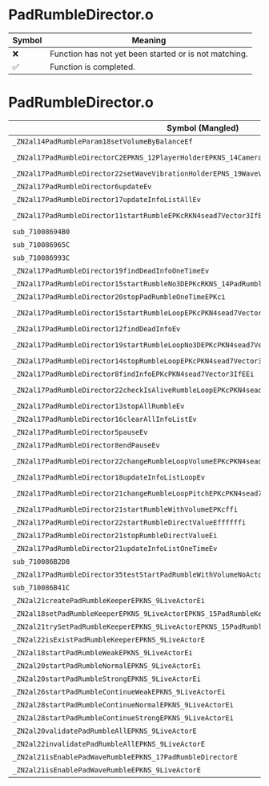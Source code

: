 # PadRumbleDirector.o
| Symbol | Meaning 
| ------------- | ------------- 
| :x: | Function has not yet been started or is not matching. 
| :white_check_mark: | Function is completed. 


# PadRumbleDirector.o
| Symbol (Mangled) | Symbol (Demangled) | Decompiled? |
| ------------- |  ------------- | ------------- |
| `_ZN2al14PadRumbleParam18setVolumeByBalanceEf` | `al::PadRumbleParam::setVolumeByBalance(float)` | :x: |
| `_ZN2al17PadRumbleDirectorC2EPKNS_12PlayerHolderEPKNS_14CameraDirectorE` | `al::PadRumbleDirector::PadRumbleDirector(al::PlayerHolder const*,al::CameraDirector const*)` | :x: |
| `_ZN2al17PadRumbleDirector22setWaveVibrationHolderEPNS_19WaveVibrationHolderE` | `al::PadRumbleDirector::setWaveVibrationHolder(al::WaveVibrationHolder *)` | :x: |
| `_ZN2al17PadRumbleDirector6updateEv` | `al::PadRumbleDirector::update(void)` | :x: |
| `_ZN2al17PadRumbleDirector17updateInfoListAllEv` | `al::PadRumbleDirector::updateInfoListAll(void)` | :x: |
| `_ZN2al17PadRumbleDirector11startRumbleEPKcRKN4sead7Vector3IfEERKNS_14PadRumbleParamEi` | `al::PadRumbleDirector::startRumble(char const*,sead::Vector3<float> const&,al::PadRumbleParam const&,int)` | :x: |
| `sub_71008694B0` | `` | :x: |
| `sub_710086965C` | `` | :x: |
| `sub_710086993C` | `` | :x: |
| `_ZN2al17PadRumbleDirector19findDeadInfoOneTimeEv` | `al::PadRumbleDirector::findDeadInfoOneTime(void)` | :x: |
| `_ZN2al17PadRumbleDirector15startRumbleNo3DEPKcRKNS_14PadRumbleParamEi` | `al::PadRumbleDirector::startRumbleNo3D(char const*,al::PadRumbleParam const&,int)` | :x: |
| `_ZN2al17PadRumbleDirector20stopPadRumbleOneTimeEPKci` | `al::PadRumbleDirector::stopPadRumbleOneTime(char const*,int)` | :x: |
| `_ZN2al17PadRumbleDirector15startRumbleLoopEPKcPKN4sead7Vector3IfEERKNS_14PadRumbleParamEi` | `al::PadRumbleDirector::startRumbleLoop(char const*,sead::Vector3<float> const*,al::PadRumbleParam const&,int)` | :x: |
| `_ZN2al17PadRumbleDirector12findDeadInfoEv` | `al::PadRumbleDirector::findDeadInfo(void)` | :x: |
| `_ZN2al17PadRumbleDirector19startRumbleLoopNo3DEPKcPKN4sead7Vector3IfEERKNS_14PadRumbleParamEi` | `al::PadRumbleDirector::startRumbleLoopNo3D(char const*,sead::Vector3<float> const*,al::PadRumbleParam const&,int)` | :x: |
| `_ZN2al17PadRumbleDirector14stopRumbleLoopEPKcPKN4sead7Vector3IfEEi` | `al::PadRumbleDirector::stopRumbleLoop(char const*,sead::Vector3<float> const*,int)` | :x: |
| `_ZN2al17PadRumbleDirector8findInfoEPKcPKN4sead7Vector3IfEEi` | `al::PadRumbleDirector::findInfo(char const*,sead::Vector3<float> const*,int)` | :x: |
| `_ZN2al17PadRumbleDirector22checkIsAliveRumbleLoopEPKcPKN4sead7Vector3IfEEi` | `al::PadRumbleDirector::checkIsAliveRumbleLoop(char const*,sead::Vector3<float> const*,int)` | :x: |
| `_ZN2al17PadRumbleDirector13stopAllRumbleEv` | `al::PadRumbleDirector::stopAllRumble(void)` | :x: |
| `_ZN2al17PadRumbleDirector16clearAllInfoListEv` | `al::PadRumbleDirector::clearAllInfoList(void)` | :x: |
| `_ZN2al17PadRumbleDirector5pauseEv` | `al::PadRumbleDirector::pause(void)` | :x: |
| `_ZN2al17PadRumbleDirector8endPauseEv` | `al::PadRumbleDirector::endPause(void)` | :x: |
| `_ZN2al17PadRumbleDirector22changeRumbleLoopVolumeEPKcPKN4sead7Vector3IfEEffi` | `al::PadRumbleDirector::changeRumbleLoopVolume(char const*,sead::Vector3<float> const*,float,float,int)` | :x: |
| `_ZN2al17PadRumbleDirector18updateInfoListLoopEv` | `al::PadRumbleDirector::updateInfoListLoop(void)` | :x: |
| `_ZN2al17PadRumbleDirector21changeRumbleLoopPitchEPKcPKN4sead7Vector3IfEEffi` | `al::PadRumbleDirector::changeRumbleLoopPitch(char const*,sead::Vector3<float> const*,float,float,int)` | :x: |
| `_ZN2al17PadRumbleDirector21startRumbleWithVolumeEPKcffi` | `al::PadRumbleDirector::startRumbleWithVolume(char const*,float,float,int)` | :x: |
| `_ZN2al17PadRumbleDirector22startRumbleDirectValueEffffffi` | `al::PadRumbleDirector::startRumbleDirectValue(float,float,float,float,float,float,int)` | :x: |
| `_ZN2al17PadRumbleDirector21stopRumbleDirectValueEi` | `al::PadRumbleDirector::stopRumbleDirectValue(int)` | :x: |
| `_ZN2al17PadRumbleDirector21updateInfoListOneTimeEv` | `al::PadRumbleDirector::updateInfoListOneTime(void)` | :x: |
| `sub_710086B2D8` | `` | :x: |
| `_ZN2al17PadRumbleDirector35testStartPadRumbleWithVolumeNoActorEPKcff` | `al::PadRumbleDirector::testStartPadRumbleWithVolumeNoActor(char const*,float,float)` | :x: |
| `sub_710086B41C` | `` | :x: |
| `_ZN2al21createPadRumbleKeeperEPKNS_9LiveActorEi` | `al::createPadRumbleKeeper(al::LiveActor const*,int)` | :x: |
| `_ZN2al18setPadRumbleKeeperEPKNS_9LiveActorEPKNS_15PadRumbleKeeperE` | `al::setPadRumbleKeeper(al::LiveActor const*,al::PadRumbleKeeper const*)` | :x: |
| `_ZN2al21trySetPadRumbleKeeperEPKNS_9LiveActorEPKNS_15PadRumbleKeeperE` | `al::trySetPadRumbleKeeper(al::LiveActor const*,al::PadRumbleKeeper const*)` | :x: |
| `_ZN2al22isExistPadRumbleKeeperEPKNS_9LiveActorE` | `al::isExistPadRumbleKeeper(al::LiveActor const*)` | :x: |
| `_ZN2al18startPadRumbleWeakEPKNS_9LiveActorEi` | `al::startPadRumbleWeak(al::LiveActor const*,int)` | :x: |
| `_ZN2al20startPadRumbleNormalEPKNS_9LiveActorEi` | `al::startPadRumbleNormal(al::LiveActor const*,int)` | :x: |
| `_ZN2al20startPadRumbleStrongEPKNS_9LiveActorEi` | `al::startPadRumbleStrong(al::LiveActor const*,int)` | :x: |
| `_ZN2al26startPadRumbleContinueWeakEPKNS_9LiveActorEi` | `al::startPadRumbleContinueWeak(al::LiveActor const*,int)` | :x: |
| `_ZN2al28startPadRumbleContinueNormalEPKNS_9LiveActorEi` | `al::startPadRumbleContinueNormal(al::LiveActor const*,int)` | :x: |
| `_ZN2al28startPadRumbleContinueStrongEPKNS_9LiveActorEi` | `al::startPadRumbleContinueStrong(al::LiveActor const*,int)` | :x: |
| `_ZN2al20validatePadRumbleAllEPKNS_9LiveActorE` | `al::validatePadRumbleAll(al::LiveActor const*)` | :x: |
| `_ZN2al22invalidatePadRumbleAllEPKNS_9LiveActorE` | `al::invalidatePadRumbleAll(al::LiveActor const*)` | :x: |
| `_ZN2al21isEnablePadWaveRumbleEPKNS_17PadRumbleDirectorE` | `al::isEnablePadWaveRumble(al::PadRumbleDirector const*)` | :x: |
| `_ZN2al21isEnablePadWaveRumbleEPKNS_9LiveActorE` | `al::isEnablePadWaveRumble(al::LiveActor const*)` | :x: |
